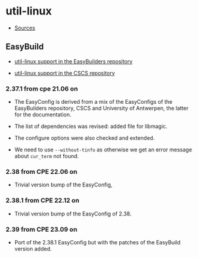 # util-linux

  * [Sources](https://mirrors.edge.kernel.org/pub/linux/utils/util-linux/)


## EasyBuild

  * [util-linux support in the EasyBuilders repository](https://github.com/easybuilders/easybuild-easyconfigs/tree/develop/easybuild/easyconfigs/u/util-linux)

  * [util-linux support in the CSCS repository](https://github.com/eth-cscs/production/tree/master/easybuild/easyconfigs/u/util-linux)


### 2.37.1 from cpe 21.06 on

  * The EasyConfig is derived from a mix of the EasyConfigs of the EasyBuilders repository,
    CSCS and University of Antwerpen, the latter for the documentation.

  * The list of dependencies was revised: added file for libmagic.

  * The configure options were also checked and extended.

  * We need to use ``--without-tinfo`` as otherwise we get an error message about
    ``cur_term`` not found.


### 2.38 from CPE 22.06 on

  * Trivial version bump of the EasyConfig,


### 2.38.1 from CPE 22.12 on

  * Trivial version bump of the EasyConfig of 2.38.


### 2.39 from CPE 23.09 on

  * Port of the 2.38.1 EasyConfig but with the patches of the EasyBuild version added.

